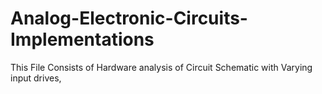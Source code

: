 # Analog-Electronic-Circuits-Implementations
This File Consists of Hardware analysis of Circuit Schematic with Varying input drives,

